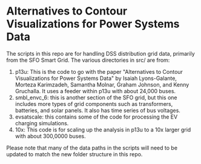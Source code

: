 # Alternatives to Contour Visualizations for Power Systems Data

The scripts in this repo are for handling DSS distribution grid data, primarily from the SFO Smart Grid. The various directories in src/ are from:
1. p13u: This is the code to go with the paper "Alternatives to Contour Visualizations for Power Systems Data" by Isaiah Lyons-Galante, Morteza Karimzadeh, Samantha Molnar, Graham Johnson, and Kenny Gruchalla. It uses a feeder within p13u with about 24,000 buses.
2. smbl_envc_6: this is another section of the SFO grid, but this one includes more types of grid components such as transformers, batteries, and solar panels. It also has time series of bus voltages.
3. evsatscale: this contains some of the code for processing the EV charging simulations. 
4. 10x: This code is for scaling up the analysis in p13u to a 10x larger grid with about 300,0000 buses. 

Please note that many of the data paths in the scripts will need to be updated to match the new folder structure in this repo.
